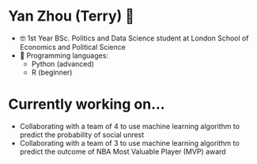 # Yan Zhou (Terry) 👀 
- 🤓 1st Year BSc. Politics and Data Science student at London School of Economics and Political Science 
- 💬 Programming languages: 
  - Python (advanced)
  - R (beginner)

# Currently working on... 
- Collaborating with a team of 4 to use machine learning algorithm to predict the probability of social unrest 
- Collaborating with a team of 3 to use machine learning algorithm to predict the outcome of NBA Most Valuable Player (MVP) award 

<!--
**tz1211/tz1211** is a ✨ _special_ ✨ repository because its `README.md` (this file) appears on your GitHub profile.

Here are some ideas to get you started:

- 🔭 I’m currently working on ...
- 🌱 I’m currently learning ...
- 👯 I’m looking to collaborate on ...
- 🤔 I’m looking for help with ...
- 💬 Ask me about ...
- 📫 How to reach me: ...
- 😄 Pronouns: ...
- ⚡ Fun fact: ...
-->
